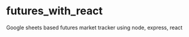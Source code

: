 futures_with_react
==================

Google sheets based futures market tracker using node, express, react
